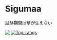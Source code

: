 # Sigumaa

試験期間は草が生えない

<a href="https://github.com/anuraghazra/github-readme-stats">
  <img align="left" src="https://github-readme-stats.vercel.app/api?username=Sigumaa&count_private=true&show_icons=true&theme=gotham" />
</a>

[![Top Langs](https://github-readme-stats.vercel.app/api/top-langs/?username=Sigumaa&count_private=true&theme=darcula&layout=compact&langs_count=10)](https://github.com/anuraghazra/github-readme-stats)
